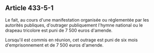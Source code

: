Article 433-5-1
----
Le fait, au cours d'une manifestation organisée ou réglementée par les autorités
publiques, d'outrager publiquement l'hymne national ou le drapeau tricolore est
puni de 7 500 euros d'amende.

Lorsqu'il est commis en réunion, cet outrage est puni de six mois
d'emprisonnement et de 7 500 euros d'amende.
